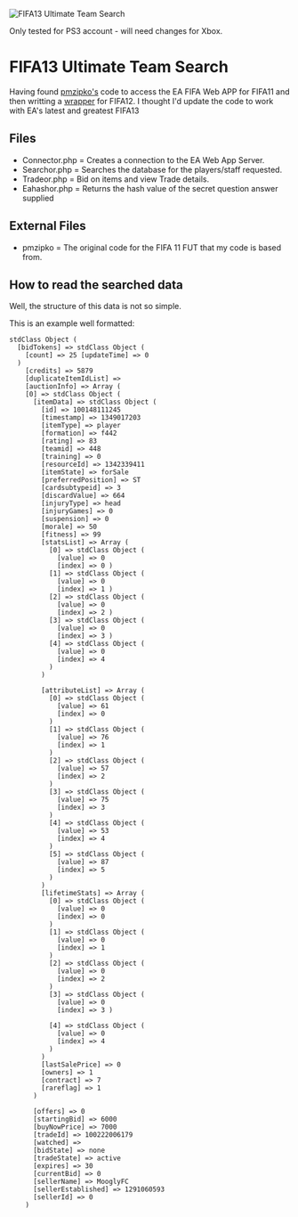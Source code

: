 ![FIFA13 Ultimate Team Search](http://i.imgur.com/gUxon.png)

Only tested for PS3 account - will need changes for Xbox.

# FIFA13 Ultimate Team Search

Having found [pmzipko's](http://pastebin.com/Zu5uDP7X) code to access the EA FIFA Web APP for FIFA11 and then writting a [wrapper](https://github.com/mousey/FIFA12-Ultimate-Team-Search) for FIFA12. 
I thought I'd update the code to work with EA's latest and greatest FIFA13

## Files
* Connector.php  = Creates a connection to the EA Web App Server.
* Searchor.php   = Searches the database for the players/staff requested.
* Tradeor.php    = Bid on items and view Trade details.
* Eahashor.php   = Returns the hash value of the secret question answer supplied

## External Files
* pmzipko = The original code for the FIFA 11 FUT that my code is based from.

## How to read the searched data

Well, the structure of this data is not so simple.

This is an example well formatted:

    stdClass Object ( 
      [bidTokens] => stdClass Object ( 
        [count] => 25 [updateTime] => 0 
      ) 
        [credits] => 5879 
        [duplicateItemIdList] => 
        [auctionInfo] => Array ( 
        [0] => stdClass Object ( 
          [itemData] => stdClass Object ( 
            [id] => 100148111245 
            [timestamp] => 1349017203 
            [itemType] => player 
            [formation] => f442 
            [rating] => 83 
            [teamid] => 448 
            [training] => 0 
            [resourceId] => 1342339411 
            [itemState] => forSale 
            [preferredPosition] => ST 
            [cardsubtypeid] => 3 
            [discardValue] => 664 
            [injuryType] => head 
            [injuryGames] => 0 
            [suspension] => 0 
            [morale] => 50 
            [fitness] => 99 
            [statsList] => Array ( 
              [0] => stdClass Object ( 
                [value] => 0 
                [index] => 0 ) 
              [1] => stdClass Object ( 
                [value] => 0 
                [index] => 1 ) 
              [2] => stdClass Object ( 
                [value] => 0 
                [index] => 2 ) 
              [3] => stdClass Object ( 
                [value] => 0 
                [index] => 3 ) 
              [4] => stdClass Object ( 
                [value] => 0 
                [index] => 4 
              ) 
            ) 

            [attributeList] => Array ( 
              [0] => stdClass Object ( 
                [value] => 61 
                [index] => 0 
              ) 
              [1] => stdClass Object ( 
                [value] => 76 
                [index] => 1 
              ) 
              [2] => stdClass Object ( 
                [value] => 57 
                [index] => 2 
              ) 
              [3] => stdClass Object ( 
                [value] => 75 
                [index] => 3 
              ) 
              [4] => stdClass Object ( 
                [value] => 53 
                [index] => 4 
              ) 
              [5] => stdClass Object ( 
                [value] => 87 
                [index] => 5 
              ) 
            ) 
            [lifetimeStats] => Array ( 
              [0] => stdClass Object ( 
                [value] => 0 
                [index] => 0 
              ) 
              [1] => stdClass Object ( 
                [value] => 0 
                [index] => 1 
              ) 
              [2] => stdClass Object ( 
                [value] => 0 
                [index] => 2 
              ) 
              [3] => stdClass Object ( 
                [value] => 0 
                [index] => 3 )

              [4] => stdClass Object ( 
                [value] => 0 
                [index] => 4 
              ) 
            ) 
            [lastSalePrice] => 0 
            [owners] => 1 
            [contract] => 7 
            [rareflag] => 1 
          )

          [offers] => 0 
          [startingBid] => 6000 
          [buyNowPrice] => 7000 
          [tradeId] => 100222006179 
          [watched] => 
          [bidState] => none 
          [tradeState] => active 
          [expires] => 30 
          [currentBid] => 0 
          [sellerName] => MooglyFC 
          [sellerEstablished] => 1291060593 
          [sellerId] => 0 
        ) 
